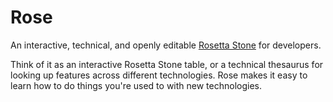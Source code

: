 # Rose
An interactive, technical, and openly editable [Rosetta
Stone](http://en.wikipedia.org/wiki/Rosetta_Stone) for developers.

Think of it as an interactive Rosetta Stone table, or a technical thesaurus for
looking up features across different technologies. Rose makes it easy to learn
how to do things you're used to with new technologies.
